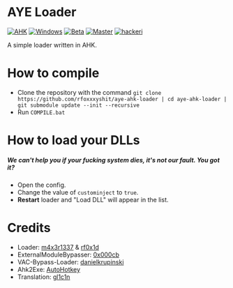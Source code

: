 # AYE Loader 
[![AHK](https://img.shields.io/badge/language-AHK-green.svg)](https://wikipedia.org/wiki/AutoHotkey) [![Windows](https://img.shields.io/badge/platform-Windows-0078d7.svg)](https://en.wikipedia.org/wiki/Microsoft_Windows) [![Beta](https://img.shields.io/badge/beta-1.3.2-red.svg)](https://github.com/rfoxxxyshit/aye-ahk-loader/tree/beta) [![Master](https://img.shields.io/badge/master-1.3.4-green.svg)](https://github.com/rfoxxxyshit/aye-ahk-loader) [![hackeri](https://img.shields.io/github/downloads/rfoxxxyshit/aye-ahk-loader/total.svg)](https://github.com/rfoxxxyshit/aye-ahk-loader/releases)

A simple loader written in AHK.

# How to compile
- Clone the repository with the command `git clone https://github.com/rfoxxxyshit/aye-ahk-loader | cd aye-ahk-loader | git submodule update --init --recursive`
- Run `COMPILE.bat`

# How to load your DLLs
##### _We can't help you if your fucking system dies, it's not our fault. You got it?_
- Open the config.
- Change the value of `custominject` to `true`.
- **Restart** loader and "Load DLL" will appear in the list.

# Credits
- Loader: [m4x3r1337](https://github.com/m4x3r1337) & [rf0x1d](https://github.com/rfoxxxy)
- ExternalModuleBypasser: [0x000cb](https://github.com/0x000cb)
- VAC-Bypass-Loader: [danielkrupinski](https://github.com/danielkrupinski/VAC-Bypass-Loader)
- Ahk2Exe: [AutoHotkey](https://github.com/AutoHotkey/Ahk2Exe)
- Translation: [gl1c1n](https://vk.com/gl1c1n)

